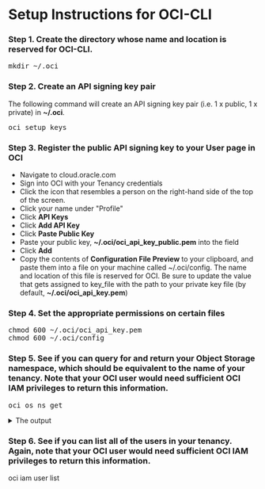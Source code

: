 # Setup Instructions for OCI-CLI

### Step 1. Create the directory whose name and location is reserved for OCI-CLI.
<pre>
mkdir ~/.oci
</pre>

### Step 2. Create an API signing key pair
The following command will create an API signing key pair (i.e. 1 x public, 1 x private) in <b>\~/.oci</b>.
<pre>
oci setup keys
</pre>

### Step 3. Register the public API signing key to your User page in OCI

- Navigate to cloud.oracle.com
- Sign into OCI with your Tenancy credentials
- Click the icon that resembles a person on the right-hand side of the top of the screen.
- Click your name under "Profile"
- Click <b>API Keys</b>
- Click <b>Add API Key</b>
- Click <b>Paste Public Key</b>
- Paste your public key, <b>~/.oci/oci_api_key_public.pem</b> into the field
- Click <b>Add</b>
- Copy the contents of <b>Configuration File Preview</b> to your clipboard, and paste them into a file on your machine called ~/.oci/config. The name and location of this file is reserved for OCI. Be sure to update the value that gets assigned to key_file with the path to your private key file (by default, <b>~/.oci/oci_api_key.pem</b>)

### Step 4. Set the appropriate permissions on certain files
<pre>
chmod 600 ~/.oci/oci_api_key.pem
chmod 600 ~/.oci/config
</pre>

### Step 5. See if you can query for and return your Object Storage namespace, which should be equivalent to the name of your tenancy. Note that your OCI user would need sufficient OCI IAM privileges to return this information.
<pre>
oci os ns get
</pre>
<details>
	<summary>The output</summary>
<pre>
{
  "data": "YOUR_OBJECT_STORAGE_NAMESPACE"
}
</pre>
</details>

### Step 6. See if you can list all of the users in your tenancy. Again, note that your OCI user would need sufficient OCI IAM privileges to return this information.
oci iam user list